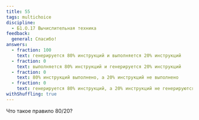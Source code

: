 ```yaml
---
title: 55
tags: multichoice
discipline:
  - Б1.О.17 Вычислительная техника
feedback:
  general: Спасибо!
answers:
  - fraction: 100
    text: генерируется 80% инструкций и выполняется 20% инструкций
  - fraction: 0
    text: выполняется 80% инструкций и генерируется 20% инструкций
  - fraction: 0
    text: 80% инструкций выполнено, а 20% инструкций не выполнено
  - fraction: 0
    text: генерируется 80% инструкций, а 20% инструкций не генерируются
withShuffling: true
---
```


Что такое правило 80/20?